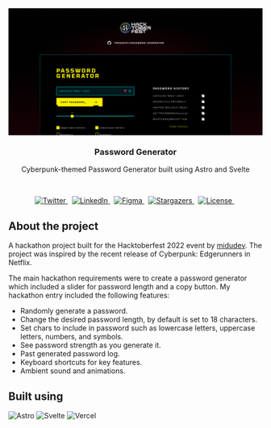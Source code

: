 <a href="https://github.com/fredoist/password-generator">
  <img src=".github/media/thumbnail.png" alt="Thumbnail" align="center">
</a>
<br />
<h3 align="center">Password Generator</h3>
<p align="center">
  Cyberpunk-themed Password Generator built using Astro and Svelte
</p>
<br />
<p align="center">
  <a href="https://twitter.com/fredoist">
    <img src="https://img.shields.io/badge/Twitter-%231DA1F2.svg?style=for-the-badge&logo=Twitter&logoColor=white" alt="Twitter">
  </a>
  &nbsp;
  <a href="https://www.linkedin.com/in/alfredogonzalezr">
    <img src="https://img.shields.io/badge/linkedin-%230077B5.svg?style=for-the-badge&logo=linkedin&logoColor=white" alt="LinkedIn">
  </a>
  &nbsp;
  <a href="https://www.figma.com/file/DCm7W3cWbNEpoNRy9rFjFH/Cyberpunk-Password-Generator?node-id=42%3A941">
    <img src="https://img.shields.io/badge/figma-%23F24E1E.svg?style=for-the-badge&logo=figma&logoColor=white" alt="Figma">
  </a>
  &nbsp;
  <a href="https://github.com/fredoist/password-generator/stargazers">
    <img src="https://img.shields.io/github/stars/fredoist/password-generator.svg?style=for-the-badge" alt="Stargazers">
  </a>
  &nbsp;
  <a href="https://github.com/fredoist/password-generator/blob/main/LICENSE">
    <img src="https://img.shields.io/github/license/fredoist/password-generator.svg?style=for-the-badge" alt="License">
  </a>
  &nbsp;
</p>

## About the project

A hackathon project built for the Hacktoberfest 2022 event by [midudev](https://github.com/midudev). The project was inspired by the recent release of Cyberpunk: Edgerunners in Netflix.

The main hackathon requirements were to create a password generator which included a slider for password length and a copy button. My hackathon entry included the following features:

- Randomly generate a password.
- Change the desired password length, by default is set to 18 characters.
- Set chars to include in password such as lowercase letters, uppercase letters, numbers, and symbols.
- See password strength as you generate it.
- Past generated password log.
- Keyboard shortcuts for key features.
- Ambient sound and animations.

## Built using

![Astro](https://img.shields.io/badge/Astro-FF5D01.svg?style=for-the-badge&logo=Astro&logoColor=white)
![Svelte](https://img.shields.io/badge/svelte-%23f1413d.svg?style=for-the-badge&logo=svelte&logoColor=white)
![Vercel](https://img.shields.io/badge/vercel-%23000000.svg?style=for-the-badge&logo=vercel&logoColor=white)
